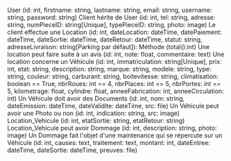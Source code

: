 User (id: int, firstname: string, lastname: string, email: string, username: string, password: string)
Client hérite de User (id: int, tel: string, adresse: string, numPieceID: string[Unique], typePieceID: string, photo: image)
Le client effectue une Location (id: int, dateLocation: dateTime, datePaiement: dateTime, dateSortie: dateTime, dateRetour: dateTime, statut: string, adresseLivraison: string[Parking par défaut]): Méthode (total():int)
Une location peut faire suite à un avis (id: int, note: float, commentaire: text)
Une location concerne un Véhicule (id: int, immatriculation: string[Unique], prix: int, etat: string, description: string, marque: string, modele: string, type: string, couleur: string, carburant: string, boitevitesse: string, climatisation: boolean == True, nbrRoues: int == 4, nbrPlaces: int == 5, nbrPortes: int == 5, kilometrage: float, cylindre: float, anneeFabrication: int, anneeCirculation: int)
Un Véhicule doit avoir des Documents (id: int, nom: string, dateEmission: dateTime, dateValidite: dateTime, src: file)
Un Véhicule peut avoir une Photo ou non (id: int, indication: string, src: image)
Location_Vehicule (id: int, etatSortie: string, etatRetour: string)
Location_Vehicule peut avoir Dommage (id: int, description: string, photo: image)
Un Dommage fait l'objet d'une maintenance qui se répercute sur un Véhicule (id: int, causes: text, traitement: text, montant: int, dateEntree: dateTime, dateSortie: dateTime, preuves: file)
